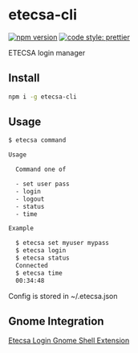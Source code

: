 # etecsa-cli

[![npm version](https://img.shields.io/npm/v/etecsa-cli.svg)](https://www.npmjs.com/package/etecsa-cli)
[![code style: prettier](https://img.shields.io/badge/code_style-prettier-ff69b4.svg?style=flat-square)](https://github.com/prettier/prettier)

ETECSA login manager

## Install

```sh
npm i -g etecsa-cli
```

## Usage

```sh
$ etecsa command

Usage

  Command one of

  - set user pass
  - login
  - logout
  - status
  - time

Example

  $ etecsa set myuser mypass
  $ etecsa login
  $ etecsa status
  Connected
  $ etecsa time
  00:34:48
```

Config is stored in ~/.etecsa.json

## Gnome Integration

[Etecsa Login Gnome Shell Extension](https://github.com/danielpza/etecsa-login-gnome-shell-extension)
